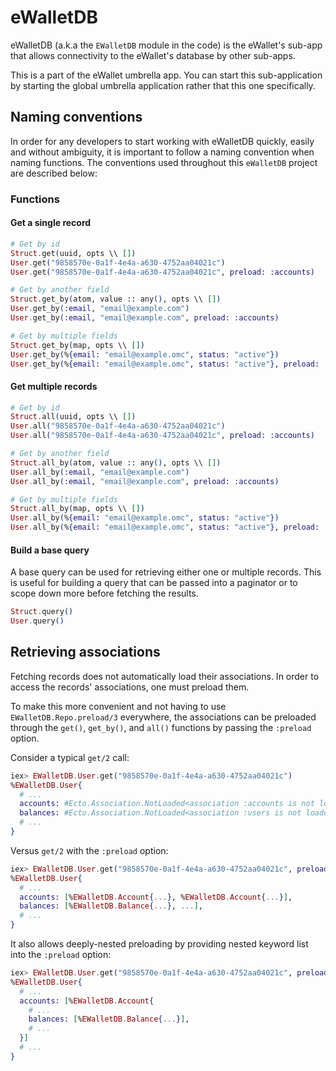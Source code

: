 # eWalletDB

eWalletDB (a.k.a the `EWalletDB` module in the code) is the eWallet's sub-app
that allows connectivity to the eWallet's database by other sub-apps.

This is a part of the eWallet umbrella app. You can start this sub-application
by starting the global umbrella application rather that this one specifically.

## Naming conventions

In order for any developers to start working with eWalletDB quickly, easily and without ambiguity,
it is important to follow a naming convention when naming functions.
The conventions used throughout this `eWalletDB` project are described below:

### Functions

#### Get a single record

```ex
# Get by id
Struct.get(uuid, opts \\ [])
User.get("9858570e-0a1f-4e4a-a630-4752aa04021c")
User.get("9858570e-0a1f-4e4a-a630-4752aa04021c", preload: :accounts)

# Get by another field
Struct.get_by(atom, value :: any(), opts \\ [])
User.get_by(:email, "email@example.com")
User.get_by(:email, "email@example.com", preload: :accounts)

# Get by multiple fields
Struct.get_by(map, opts \\ [])
User.get_by(%{email: "email@example.omc", status: "active"})
User.get_by(%{email: "email@example.omc", status: "active"}, preload: :accounts)
```

#### Get multiple records

```ex
# Get by id
Struct.all(uuid, opts \\ [])
User.all("9858570e-0a1f-4e4a-a630-4752aa04021c")
User.all("9858570e-0a1f-4e4a-a630-4752aa04021c", preload: :accounts)

# Get by another field
Struct.all_by(atom, value :: any(), opts \\ [])
User.all_by(:email, "email@example.com")
User.all_by(:email, "email@example.com", preload: :accounts)

# Get by multiple fields
Struct.all_by(map, opts \\ [])
User.all_by(%{email: "email@example.omc", status: "active"})
User.all_by(%{email: "email@example.omc", status: "active"}, preload: :accounts)
```

#### Build a base query

A base query can be used for retrieving either one or multiple records.
This is useful for building a query that can be passed into a paginator
or to scope down more before fetching the results.

```ex
Struct.query()
User.query()
```

## Retrieving associations

Fetching records does not automatically load their associations.
In order to access the records' associations, one must preload them.

To make this more convenient and not having to use `EWalletDB.Repo.preload/3` everywhere,
the associations can be preloaded through the `get()`, `get_by()`, and `all()` functions
by passing the `:preload` option.

Consider a typical `get/2` call:

```ex
iex> EWalletDB.User.get("9858570e-0a1f-4e4a-a630-4752aa04021c")
%EWalletDB.User{
  # ...
  accounts: #Ecto.Association.NotLoaded<association :accounts is not loaded>,
  balances: #Ecto.Association.NotLoaded<association :users is not loaded>,
  # ...
}
```

Versus `get/2` with the `:preload` option:

```ex
iex> EWalletDB.User.get("9858570e-0a1f-4e4a-a630-4752aa04021c", preload: [:accounts, :balances])
%EWalletDB.User{
  # ...
  accounts: [%EWalletDB.Account{...}, %EWalletDB.Account{...}],
  balances: [%EWalletDB.Balance{...}, ...],
  # ...
}
```

It also allows deeply-nested preloading by providing nested keyword list into the `:preload` option:

```ex
iex> EWalletDB.User.get("9858570e-0a1f-4e4a-a630-4752aa04021c", preload: [accounts: :balances])
%EWalletDB.User{
  # ...
  accounts: [%EWalletDB.Account{
    # ...
    balances: [%EWalletDB.Balance{...}],
    # ...
  }]
  # ...
}
```
